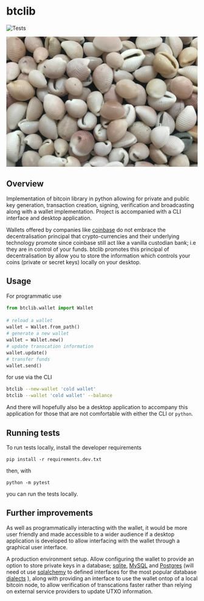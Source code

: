# btclib
![Tests](https://github.com/akinwilson/btclib/actions/workflows/tests.yaml/badge.svg)

![]( img/cowrie.jpg )

## Overview 
Implementation of bitcoin library in python allowing for private and public key generation, transaction creation, signing, verification and broadcasting along with a wallet implementation. Project is accompanied with a CLI interface and desktop application. 

Wallets offered by companies like [coinbase](https://www.coinbase.com/en-gb) do not embrace the decentralisation principal that crypto-currencies and their underlying technology promote since coinbase still act like a vanilla custodian bank; i.e they are in control of your funds. btclib promotes this principal of decentralisation by allow you to store the information which controls your coins (private or secret keys) locally on your desktop. 

## Usage 
For programmatic use 
```python 
from btclib.wallet import Wallet 

# reload a wallet 
wallet = Wallet.from_path()
# generate a new wallet 
wallet = Wallet.new()
# update transcation information 
wallet.update()
# transfer funds 
wallet.send()
```
for use via the CLI 
```bash 
btclib --new-wallet 'cold wallet'
btclib --wallet 'cold wallet' --balance 
```

And there will hopefully also be a desktop application to accompany this application for those that are not comfortable with either the CLI or `python`. 


## Running tests 
To run tests locally, install the developer requirements
```
pip install -r requirements.dev.txt
```
then, with
```
python -m pytest
```
you can run the tests locally.

## Further improvements 

As well as programmatically interacting with the wallet, it would be more user friendly and made accessible to a wider audience if a desktop application is developed to allow interfacing with the wallet through a graphical user interface. 

A production environment setup. Allow configuring the wallet to provide an option to store private keys in a database; [sqlite](https://www.sqlite.org/), [MySQL](https://www.mysql.com/) and [Postgres](https://www.postgresql.org/) (will need ot use [sqlalchemy](https://www.sqlalchemy.org/)  to defined interfaces for the most popular database [dialects](https://docs.sqlalchemy.org/en/20/core/internals.html#sqlalchemy.engine.Dialect) ), along with providing an interface to use the wallet ontop of a local bitcoin node, to allow verification of transcations faster rather than relying on external service providers to update UTXO information. 